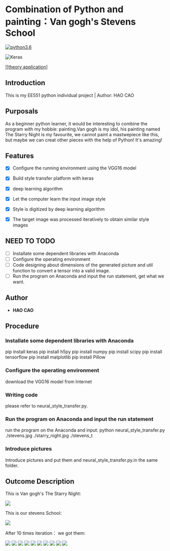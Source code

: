 # Combination of Python and painting：Van gogh's Stevens School


[![python3.6](https://img.shields.io/badge/python-3.6-brightgreen.svg)](https://www.python.org/downloads/release/python-368/)

![Keras](https://github.com/hockercobb/myEE551project/blob/master/Keras.png) 

[![theory application]](https://arxiv.org/abs/1508.06576)




## Introduction
This is my EE551 python individual project | Author: HAO CAO

## Purposals
As a beginner python learner, it would be interesting to combine the program with my hobbie: painting.Van gogh is my idol, his painting named The Starry Night is my favourite, we cannot paint a mastwepiece like this, but maybe we can creat other pieces with the help of Python! It's amazing!

## Features
- [x] Configure the running environment using the VGG16 model
- [x] Build style transfer platform with keras
- [x] deep learning algorithm
- [x] Let the computer learn the input image style
- [x] Style is digitized by deep learning algorithm
- [x] The target image was processed iteratively to obtain similar style images



## NEED TO TODO
- [ ] Installate some dependent libraries with Anaconda
- [ ] Configure the operating environment
- [ ] Code designing about dimensions of the generated picture and util function to convert a tensor into a valid image.
- [ ] Run the program on Anaconda and input the run statement, get what we want.

## Author

* **HAO CAO**
## Procedure
### Installate some dependent libraries with Anaconda
pip install keras
pip install h5py
pip install numpy
pip install scipy
pip install tensorflow
pip install matplotlib
pip install Pillow

### Configure the operating environment
download the VGG16 model from Internet

### Writing code
please refer to neural_style_transfer.py.

### Run the program on Anaconda and input the run statement
run the program on the Anaconda and input:
python neural_style_transfer.py ./stevens.jpg ./starry_night.jpg ./stevens_t

### Introduce pictures
Introduce pictures and put them and neural_style_transfer.py.in the same folder.


## Outcome Description
This is Van gogh's The Starry Night:

![](https://github.com/hockercobb/myEE551project/blob/master/starry_night.jpg)

This is our stevens School:

![](https://github.com/hockercobb/myEE551project/blob/master/stevens.jpg)

After 10 times iteration：
we got them:

![](https://github.com/hockercobb/myEE551project/blob/master/stevens_t_at_iteration_0.png)
![](https://github.com/hockercobb/myEE551project/blob/master/stevens_t_at_iteration_1.png)
![](https://github.com/hockercobb/myEE551project/blob/master/stevens_t_at_iteration_2.png)
![](https://github.com/hockercobb/myEE551project/blob/master/stevens_t_at_iteration_3.png)
![](https://github.com/hockercobb/myEE551project/blob/master/stevens_t_at_iteration_4.png)
![](https://github.com/hockercobb/myEE551project/blob/master/stevens_t_at_iteration_5.png)
![](https://github.com/hockercobb/myEE551project/blob/master/stevens_t_at_iteration_6.png)
![](https://github.com/hockercobb/myEE551project/blob/master/stevens_t_at_iteration_7.png)
![](https://github.com/hockercobb/myEE551project/blob/master/stevens_t_at_iteration_8.png)
![](https://github.com/hockercobb/myEE551project/blob/master/stevens_t_at_iteration_9.png)










